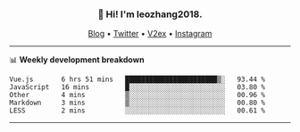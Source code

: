 <h3 align="center">👋 Hi! I'm leozhang2018.</h3>
<p align="center">
  <a href="https://code.leozhang2018.me">Blog</a> •
  <a href="https://twitter.com/leozhang2018">Twitter</a> •
  <a href="https://www.v2ex.com/member/leozhang">V2ex</a> •
  <a href="https://www.instagram.com/leozhanghere">Instagram</a>
</p>

-------

📊 **Weekly development breakdown**
<!--START_SECTION:waka-->
```text
Vue.js       6 hrs 51 mins   ███████████████████████▒░   93.44 % 
JavaScript   16 mins         █░░░░░░░░░░░░░░░░░░░░░░░░   03.80 % 
Other        4 mins          ▒░░░░░░░░░░░░░░░░░░░░░░░░   00.96 % 
Markdown     3 mins          ▒░░░░░░░░░░░░░░░░░░░░░░░░   00.80 % 
LESS         2 mins          ░░░░░░░░░░░░░░░░░░░░░░░░░   00.61 % 
```
<!--END_SECTION:waka-->
-------
